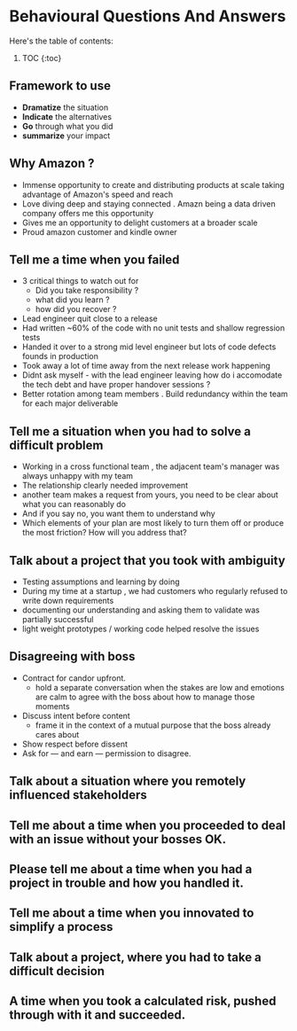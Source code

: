# Behavioural Questions And Answers

Here's the table of contents:

1. TOC
{:toc}

## Framework to use 
- **Dramatize** the situation 
- **Indicate** the alternatives
- **Go** through what you did 
- **summarize** your impact 

## Why Amazon ?
- Immense opportunity to create and distributing products at scale taking advantage of Amazon's speed and reach
- Love diving deep and staying connected . Amazn being a data driven company offers me this opportunity
- Gives me an opportunity to delight customers at a broader scale
- Proud amazon customer and kindle owner

## Tell me a time when you failed 
- 3 critical things to watch out for 
  - Did you take responsibility ?
  - what did you learn ?
  - how did you recover ?
 - Lead engineer quit close to a release 
 - Had written ~60% of the code with no unit tests and shallow regression tests 
 - Handed it over to a strong mid level engineer but lots of code defects founds in production 
 - Took away a lot of time away from the next release work happening 
 - Didnt ask myself - with the lead engineer leaving how do i accomodate the tech debt and have proper handover sessions ?
 - Better rotation among team members . Build redundancy within the team for each major deliverable 
 
## Tell me a situation when you had to solve a difficult problem 
 - Working in a cross functional team , the adjacent team's manager was always unhappy with my team 
 - The  relationship clearly needed improvement
 - another team makes a request from yours, you need to be clear about what you can reasonably do
 - And if you say no, you want them to understand why
 - Which elements of your plan are most likely to turn them off or produce the most friction? How will you address that?
 
## Talk about a project that you took with ambiguity 
 - Testing assumptions and learning by doing 
 - During my time at a startup , we had customers who regularly refused to write down requirements 
 - documenting our understanding and asking them to validate was partially successful 
 - light weight prototypes / working code helped resolve the issues 
 
 ## Disagreeing with boss 
  - Contract for candor upfront.
    - hold a separate conversation when the stakes are low and emotions are calm to agree with the boss about how to manage those moments 
  - Discuss intent before content 
    -  frame it in the context of a mutual purpose that the boss already cares about
  - Show respect before dissent
  - Ask for — and earn — permission to disagree.

## Talk about a situation where you remotely influenced stakeholders
## Tell me about a time when you proceeded to deal with an issue without your bosses OK.
## Please tell me about a time when you had a project in trouble and how you handled it.
## Tell me about a time when you innovated to simplify a process
## Talk about a project, where you had to take a difficult decision
## A time when you took a calculated risk, pushed through with it and succeeded.
## 




